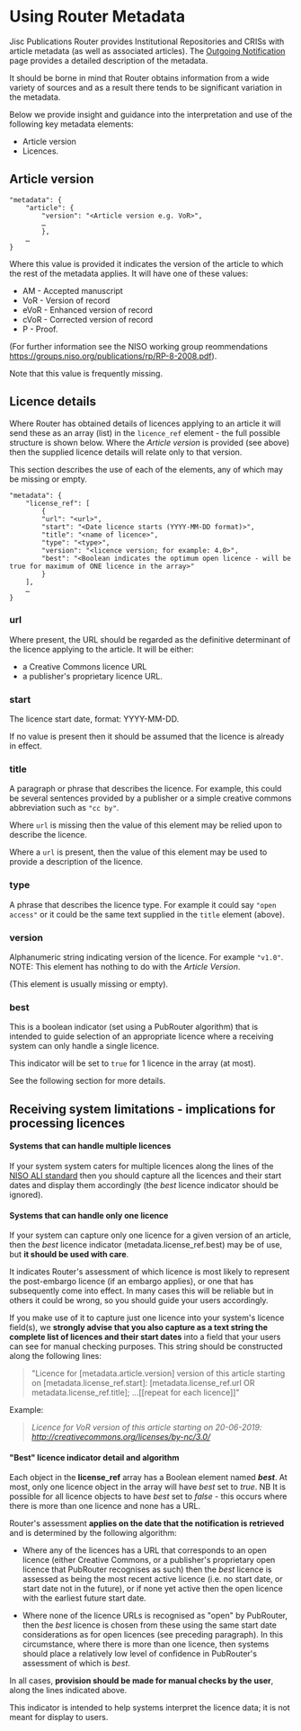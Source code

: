 # Using Router Metadata #

Jisc Publications Router provides Institutional Repositories and CRISs with article metadata (as well as associated articles).  The [Outgoing Notification](./OutgoingNotification.md) page provides a detailed description of the metadata.
 
It should be borne in mind that Router obtains information from a wide variety of sources and as a result there tends to be significant variation in the metadata.

Below we provide insight and guidance into the interpretation and use of the following key metadata elements:
* Article version
* Licences.   

## Article version ##
```
"metadata": {
    "article": {
        "version": "<Article version e.g. VoR>",
        …
        },
    …
}
```
Where this value is provided it indicates the version of the article to which the rest of the metadata applies.  It will have one of these values:
* AM - Accepted manuscript
* VoR - Version of record 
* eVoR - Enhanced version of record
* cVoR - Corrected version of record
* P - Proof.

(For further information see the NISO working group reommendations https://groups.niso.org/publications/rp/RP-8-2008.pdf).  

Note that this value is frequently missing.

## Licence details ##
Where Router has obtained details of licences applying to an article it will send these as an array (list) in the `licence_ref` element - the full possible structure is shown below. 
Where the *Article version* is provided (see above) then the supplied licence details will relate only to that version.   

This section describes the use of each of the elements, any of which may be missing or empty.
```
"metadata": {
    "license_ref": [
        {
        "url": "<url>",
        "start": "<Date licence starts (YYYY-MM-DD format)>",
        "title": "<name of licence>",
        "type": "<type>", 
        "version": "<licence version; for example: 4.0>",
        "best": "<Boolean indicates the optimum open licence - will be true for maximum of ONE licence in the array>"
        }
    ],
    …
}
```
### url ###
Where present, the URL should be regarded as the definitive determinant of the licence applying to the article. It will be either:
* a Creative Commons licence URL
* a publisher's proprietary licence URL.

### start ###
The licence start date, format: YYYY-MM-DD.

If no value is present then it should be assumed that the licence is already in effect.

### title ###
A paragraph or phrase that describes the licence. For example, this could be several sentences provided by a publisher or a simple creative commons abbreviation such as `"cc by"`.

Where `url` is missing then the value of this element may be relied upon to describe the licence. 

Where a `url` is present, then the value of this element may be used to provide a description of the licence.

### type ###
A phrase that describes the licence type. For example it could say `"open access"` or it could be the same text supplied in the `title` element (above). 

### version ###
Alphanumeric string indicating version of the licence. For example `"v1.0"`. NOTE: This element has nothing to do with the *Article Version*.

(This element is usually missing or empty).

### best ###

This is a boolean indicator (set using a PubRouter algorithm) that is intended to guide selection of an appropriate licence where a receiving system can only handle a single licence. 

This indicator will be set to `true` for 1 licence in the array (at most).

See the following section for more details. 

## Receiving system limitations - implications for processing licences ## 

#### Systems that can handle multiple licences
If your system system caters for multiple licences along the lines of the [NISO ALI standard](https://www.niso.org/schemas/ali/1.0) then you should capture all the licences and their start dates and display them accordingly (the *best* licence indicator should be ignored).

#### Systems that can handle only one licence
If your system can capture only one licence for a given version of an article, then the *best* licence indicator (metadata.license_ref.best) may be of use, but 
**it should be used with care**. 

It indicates Router's assessment of which licence is most likely to represent the post-embargo licence (if an embargo applies), or one that has subsequently come into effect. In many cases this will be reliable but in others it could be wrong, so you should guide your users accordingly. 

If you make use of it to capture just one licence into your system's licence field(s), we **strongly advise that you also capture as a text string the complete list of licences and their start dates** into a field that your users can see for manual checking purposes. This string should be constructed along the following lines:

>"Licence for [metadata.article.version] version of this article starting on [metadata.license_ref.start]: [metadata.license_ref.url OR metadata.license_ref.title]; ...[[repeat for each licence]]"

Example: 
>*Licence for VoR version of this article starting on 20-06-2019: http://creativecommons.org/licenses/by-nc/3.0/*

#### "Best" licence indicator detail and algorithm

Each object in the **license_ref** array has a Boolean element named ***best***.  At most, only one licence object in the array will have *best* set to *true*.  NB It is possible for all licence objects to have *best* set to *false* - this occurs where there is more than one licence and none has a URL.  

Router's assessment **applies on the date that the notification is retrieved** and is determined by the following algorithm:

* Where any of the licences has a URL that corresponds to an open licence (either Creative Commons, or a publisher's proprietary open licence that PubRouter recognises as such) then the *best* licence is assessed as being the most recent active licence (i.e. no start date, or start date not in the future), or if none yet active then the open licence with the earliest future start date.

* Where none of the licence URLs is recognised as "open" by PubRouter, then the *best* licence is chosen from these using the same start date considerations as for open licences (see preceding paragraph).  In this circumstance, where there is more than one licence, then systems should place a relatively low level of confidence in PubRouter's assessment of which is *best*.

In all cases, **provision should be made for manual checks by the user**, along the lines indicated above.

This indicator is intended to help systems interpret the licence data; it is not meant for display to users.

